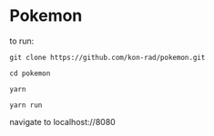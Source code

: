 
# Pokemon

to run:

`git clone https://github.com/kon-rad/pokemon.git`

`cd pokemon`

`yarn`

`yarn run`

navigate to localhost://8080